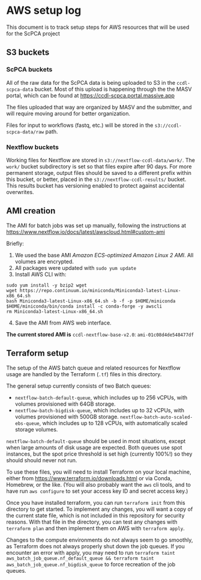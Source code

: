 # AWS setup log

This document is to track setup steps for AWS resources that will be used for the ScPCA project

## S3 buckets

### ScPCA buckets

All of the raw data for the ScPCA data is being uploaded to S3 in the `ccdl-scpca-data` bucket.
Most of this upload is happening through the the MASV portal, which can be found at <https://ccdl-scpca.portal.massive.app>

The files uploaded that way are organized by MASV and the submitter, and will require moving around for better organization.

Files for input to workflows (fastq, etc.) will be stored in the `s3://ccdl-scpca-data/raw` path.

### Nextflow buckets

Working files for Nextflow are stored in `s3://nextflow-ccdl-data/work/`.
The `work/` bucket subdirectory is set so that files expire after 90 days.
For more permanent storage, output files should be saved to a different prefix within this bucket, or better, placed in the `s3://nextflow-ccdl-results/` bucket.
This results bucket has versioning enabled to protect against accidental overwrites.

## AMI creation

The AMI for batch jobs was set up manually, following the instructions at
https://www.nextflow.io/docs/latest/awscloud.html#custom-ami

Briefly:

1. We used the base AMI _Amazon ECS-optimized Amazon Linux 2 AMI_. All volumes are encrypted.
2. All packages were updated with `sudo yum update`
3. Install AWS CLI with:

```
sudo yum install -y bzip2 wget
wget https://repo.continuum.io/miniconda/Miniconda3-latest-Linux-x86_64.sh
bash Miniconda3-latest-Linux-x86_64.sh -b -f -p $HOME/miniconda
$HOME/miniconda/bin/conda install -c conda-forge -y awscli
rm Miniconda3-latest-Linux-x86_64.sh
```

4. Save the AMI from AWS web interface.

**The current stored AMI is** `ccdl-nextflow-base-v2.0`: `ami-01c08d4de548477df`

## Terraform setup

The setup of the AWS batch queue and related resources for Nextflow usage are handled by the Terraform (`.tf`) files in this directory.

The general setup currently consists of two Batch queues:

- `nextflow-batch-default-queue`, which includes up to 256 vCPUs, with volumes provisioned with 64GB storage.
- `nextflow-batch-bigdisk-queue`, which includes up to 32 vCPUs, with volumes provisioned with 500GB storage.
  `nextflow-batch-auto-scaled-ebs-queue`, which includes up to 128 vCPUs, with automatically scaled storage volumes.

`nextflow-batch-default-queue` should be used in most situations, except when large amounts of disk usage are expected.
Both queues use spot instances, but the spot price threshold is set high (currently 100%!) so they should should never not run.

To use these files, you will need to install Terraform on your local machine, either from https://www.terraform.io/downloads.html or via Conda, Homebrew, or the like.
(You will also probably want the `aws` cli tools, and to have run `aws configure` to set your access key ID and secret access key.)

Once you have installed terraform, you can run `terraform init` from this directory to get started.
To implement any changes, you will want a copy of the current state file, which is not included in this repository for security reasons.
With that file in the directory, you can test any changes with `terraform plan` and then implement them on AWS with `terraform apply`.

Changes to the compute environments do not always seem to go smoothly, as Terraform does not always properly shut down the job queues.
If you encounter an error with apply, you may need to run `terraform taint aws_batch_job_queue.nf_default_queue && terraform taint aws_batch_job_queue.nf_bigdisk_queue` to force recreation of the job queues.
